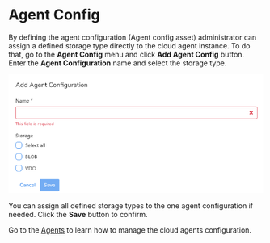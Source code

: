 # Agent Config

By defining the agent configuration \(Agent config asset\) administrator can assign a defined storage type directly to the cloud agent instance. To do that, go to the **Agent Config** menu and click **Add Agent Config** button. Enter the **Agent Configuration** name and select the storage type.

![](../../.gitbook/assets/image%20%2811%29.png)

You can assign all defined storage types to the one agent configuration if needed. Click the **Save** button to confirm.

Go to the [Agents](https://storware.gitbook.io/kodo-for-cloud-office365/administration/kodoadmin-user-guide/agents) to learn how to manage the cloud agents configuration.

